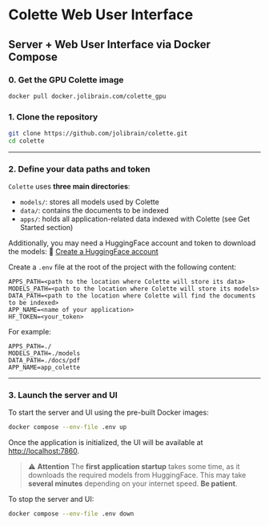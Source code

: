 # Colette Web User Interface

## Server + Web User Interface via Docker Compose

### 0. Get the GPU Colette image

```bash
docker pull docker.jolibrain.com/colette_gpu
```

### 1. Clone the repository

```bash
git clone https://github.com/jolibrain/colette.git
cd colette
```

---

### 2. Define your data paths and token

`Colette` uses **three main directories**:

- `models/`: stores all models used by Colette
- `data/`: contains the documents to be indexed
- `apps/`: holds all application-related data indexed with Colette (see Get Started section)

Additionally, you may need a HuggingFace account and token to download the models:
🔗 [Create a HuggingFace account](https://huggingface.co/join)

Create a `.env` file at the root of the project with the following content:

```
APPS_PATH=<path to the location where Colette will store its data>
MODELS_PATH=<path to the location where Colette will store its models>
DATA_PATH=<path to the location where Colette will find the documents to be indexed>
APP_NAME=<name of your application>
HF_TOKEN=<your_token>
```

For example:

```
APPS_PATH=./
MODELS_PATH=./models
DATA_PATH=./docs/pdf
APP_NAME=app_colette
```

---

### 3. Launch the server and UI

To start the server and UI using the pre-built Docker images:

```bash
docker compose --env-file .env up
```

Once the application is initialized, the UI will be available at [http://localhost:7860](http://localhost:7860).

> ⚠️ **Attention**
> The **first application startup** takes some time, as it downloads the required models from HuggingFace.
> This may take **several minutes** depending on your internet speed. **Be patient**.

To stop the server and UI:

```bash
docker compose --env-file .env down
```
